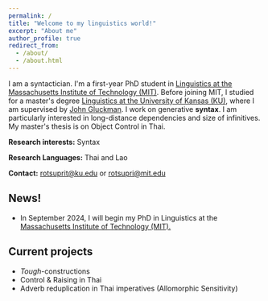 ```yaml
---
permalink: /
title: "Welcome to my linguistics world!"
excerpt: "About me"
author_profile: true
redirect_from: 
  - /about/
  - /about.html
---
```



I am a syntactician. I'm a first-year PhD student in [Linguistics at the Massachusetts Institute of Technology (MIT)](https://linguistics.mit.edu). Before joining MIT, I studied for a master's degree [Linguistics at the University of Kansas (KU)](https://linguistics.ku.edu), where I am supervised by [John Gluckman](https://www.jgluckman.com/index.html). I work on generative **syntax**. I am particularly interested in long-distance dependencies and size of infinitives. My master's thesis is on Object Control in Thai.



**Research interests:** Syntax

**Research Languages:** Thai and Lao

**Contact:** [rotsuprit@ku.edu]() or [rotsupri@mit.edu]() 

## News!
  - In September 2024, I will begin my PhD in Linguistics at the [Massachusetts Institute of Technology (MIT).](https://linguistics.mit.edu)
    
## Current projects
  - _Tough_-constructions
  - Control & Raising in Thai
  - Adverb reduplication in Thai imperatives (Allomorphic Sensitivity)
